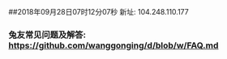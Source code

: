 ##2018年09月28日07时12分07秒 新址: 104.248.110.177
### 兔友常见问题及解答: https://github.com/wanggonging/d/blob/w/FAQ.md
